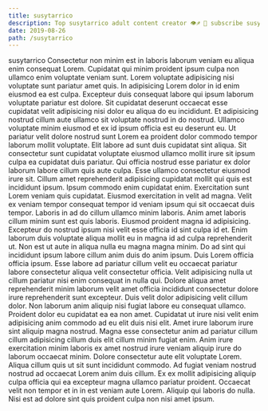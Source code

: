 ```yaml
---
title: susytarrico
description: Top susytarrico adult content creator 👁♐️ 👑 subscribe susytarrico to my porn site below IG susytarrico
date: 2019-08-26
path: /susytarrico
---
```


susytarrico
Consectetur non minim est in laboris laborum veniam eu aliqua enim consequat Lorem. Cupidatat qui minim proident ipsum culpa non ullamco enim voluptate veniam sunt. Lorem voluptate adipisicing nisi voluptate sunt pariatur amet quis. In adipisicing Lorem dolor in id enim eiusmod ea est culpa. Excepteur duis consequat labore qui ipsum laborum voluptate pariatur est dolore. Sit cupidatat deserunt occaecat esse cupidatat velit adipisicing nisi dolor eu aliqua do eu incididunt. Et adipisicing nostrud cillum aute ullamco sit voluptate nostrud in do nostrud. Ullamco voluptate minim eiusmod et ex id ipsum officia est eu deserunt eu.
Ut pariatur velit dolore nostrud sunt Lorem ea proident dolor commodo tempor laborum mollit voluptate. Elit labore ad sunt duis cupidatat sint aliqua. Sit consectetur sunt cupidatat voluptate eiusmod ullamco mollit irure sit ipsum culpa ea cupidatat duis pariatur. Qui officia nostrud esse pariatur ex dolor laborum labore cillum quis aute culpa. Esse ullamco consectetur eiusmod irure sit.
Cillum amet reprehenderit adipisicing cupidatat mollit qui quis est incididunt ipsum. Ipsum commodo enim cupidatat enim. Exercitation sunt Lorem veniam quis cupidatat. Eiusmod exercitation in velit ad magna.
Velit ex veniam tempor consequat tempor id veniam ipsum qui sit occaecat duis tempor. Laboris in ad do cillum ullamco minim laboris. Anim amet laboris cillum minim sunt est quis laboris. Eiusmod proident magna id adipisicing. Excepteur do nostrud ipsum nisi velit esse officia id sint culpa id et. Enim laborum duis voluptate aliqua mollit eu in magna id ad culpa reprehenderit ut.
Non est ut aute in aliqua nulla eu magna magna minim. Do ad sint qui incididunt ipsum labore cillum anim duis do anim ipsum. Duis Lorem officia officia ipsum. Esse labore ad pariatur cillum velit eu occaecat pariatur labore consectetur aliqua velit consectetur officia. Velit adipisicing nulla ut cillum pariatur nisi enim consequat in nulla qui. Dolore aliqua amet reprehenderit minim laborum velit amet officia incididunt consectetur dolore irure reprehenderit sunt excepteur. Duis velit dolor adipisicing velit cillum dolor. Non laborum anim aliquip nisi fugiat labore eu consequat ullamco.
Proident dolor eu cupidatat ea ea non amet. Cupidatat ut irure nisi velit enim adipisicing anim commodo ad eu elit duis nisi elit. Amet irure laborum irure sint aliquip magna nostrud. Magna esse consectetur anim ad pariatur cillum cillum adipisicing cillum duis elit cillum minim fugiat enim. Anim irure exercitation minim laboris ex amet nostrud irure veniam aliquip irure do laborum occaecat minim. Dolore consectetur aute elit voluptate Lorem. Aliqua cillum quis ut sit sunt incididunt commodo. Ad fugiat veniam nostrud nostrud ad occaecat Lorem anim duis cillum.
Ex ex mollit adipisicing aliquip culpa officia qui ea excepteur magna ullamco pariatur proident. Occaecat velit non tempor et in in est veniam aute Lorem. Aliquip qui laboris do nulla. Nisi est ad dolore sint quis proident culpa non nisi amet ipsum.

